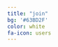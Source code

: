 ```yaml
---
title: "join"
bg: '#63BD2F'
color: white
fa-icon: users
---
```


<p id="sent"></p>

<script type="text/javascript">
  var hash = window.location.hash.substr(1);
  if (hash == 'sent') {
    document.getElementById("sent").innerHTML = '<font color="red">Thank you for contacting us!</font>';
  } else {
    document.getElementById("sent").innerHTML = "<form action='https://getsimpleform.com/messages?form_api_token=dfc62a36a9e553fe0a779dd3b1bb7dc5' method='post'>\
      <input type='hidden' name='redirect_to' value='http://memair.com/#sent' />\
      name:<br>\
      <input name='email' type='text' style='color: #101010; width:100%'/><br>\
      email:<br>\
      <input name='email' type='text' style='color: #101010; width:100%'/><br>\
      message:<br>\
      <textarea name='message' style='color: #101010; width:100%'></textarea><br>\
      <input type='submit' value='Send' style='color: #A0A0A0;'/>\
    </form>";
  }
</script>
